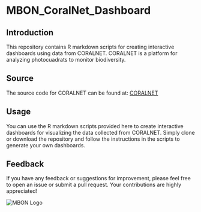 # MBON_CoralNet_Dashboard

## Introduction
This repository contains R markdown scripts for creating interactive dashboards using data from CORALNET. CORALNET is a platform for analyzing photocuadrats to monitor biodiversity.

## Source
The source code for CORALNET can be found at: [CORALNET](https://coralnet.ucsd.edu/source/2897/)

## Usage
You can use the R markdown scripts provided here to create interactive dashboards for visualizing the data collected from CORALNET. Simply clone or download the repository and follow the instructions in the scripts to generate your own dashboards.

## Feedback
If you have any feedback or suggestions for improvement, please feel free to open an issue or submit a pull request. Your contributions are highly appreciated!

![MBON Logo](https://marinebon.org/wp-content/uploads/2022/08/MBON_logo_horizontal_60.png)

